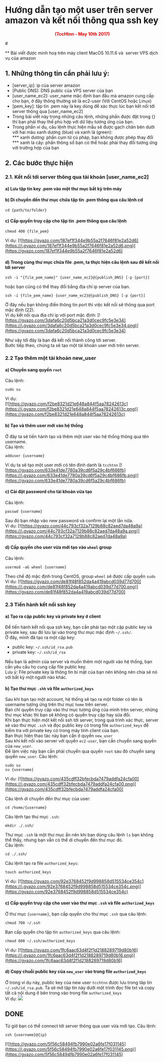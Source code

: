 # Hướng dẫn tạo một user trên server amazon và kết nối thông qua ssh key
 <p align="center" style="color:red;"> <b> (TccHtnn - May 10th 2017) </b> </p>
#   

** Bài viết được minh hoạ trên máy client MacOS 10.11.6 và  server VPS dịch vụ của amazon
## 1. Những thông tin cần phải lưu ý:
* [server_ip]: ip của server amazon
* [Public DNS]: DNS public của VPS server của bạn
* [user_name_ec2]: user_name mặc định ban đầu mà amazon cung cấp cho bạn, ở đây thông thường sẽ là ec2-user (Với CentOS hoặc Linux)
* [pem_key]: tập tin .pem này là key dùng để xác thực lúc bạn kết nối tới server thông qua [user_name_ec2]
* Trong bài viết này trong những câu lệnh, những phần được đặt trong {} thì bạn phải thay thế phù hợp với dữ liệu tương ứng của bạn.
* Trong phần ví dụ, câu lệnh thực hiện mẫu sẽ được gạch chân bên dưới với hai màu xanh dương (blue) và xanh lá (green): <br/>
*** xanh dương: phần cụm từ cú pháp, bạn không được phép thay đổi <br/>
*** xanh lá cây: phần thông số bạn có thể hoặc phải thay đổi tương ứng với trường hợp của bạn

## 2. Các bước thực hiện

### 2.1. Kết nối tới server thông qua tài khoản [user_name_ec2]
#### a) Lưu tập tin key .pem vào một thư mục bất kỳ trên máy
#### b) Di chuyển đến thư mục chứa tập tin .pem thông qua câu lệnh cd
```
cd {path/to/folder}
```
#### c) Cấp quyền truy cập cho tập tin .pem thông qua câu lệnh
```
chmod 400 {file_pem}
```
Ví dụ:
[![https://gyazo.com/187ef1f344e9b55a2f7646f81e2a52d6](https://i.gyazo.com/187ef1f344e9b55a2f7646f81e2a52d6.png)](https://gyazo.com/187ef1f344e9b55a2f7646f81e2a52d6)
#### d) Trong cùng thư mục chứa file .pem, ta thực hiện câu lệnh sau để kết nối tới server
```
ssh -i "{file_pem_name}" {user_name_ec2}@{publish_DNS} [-p {port}]
```
hoặc bạn cũng có thể thay đổi bằng địa chỉ ip server của bạn. 
```
ssh -i {file_pem_name} {user_name_ec2}@{publish_DNS} [-p {port}]
```
Ở đây nếu bạn không điền thông tin port thì việc kết nối sẽ thông qua port mặc định (22).  <br/>
Ví dụ kết nối qua địa chỉ ip với port mặc định:
[![https://gyazo.com/3dafa6c20d5bca21a3d0cec9fc5e3e34](https://i.gyazo.com/3dafa6c20d5bca21a3d0cec9fc5e3e34.png)](https://gyazo.com/3dafa6c20d5bca21a3d0cec9fc5e3e34)

Như vậy tới đây là bạn đã kết nối thành công tới server. <br/>
Bước tiếp theo, chúng ta sẽ tạo một tài khoản user mới trên server.

### 2.2 Tạo thêm một tài khoản new_user 
#### a) Chuyển sang quyền ```root``` <br/>
Câu lệnh:
```
sudo su
```
Ví dụ: <br/>
[![https://gyazo.com/f2be8321d21e648a844f5aa78242613c](https://i.gyazo.com/f2be8321d21e648a844f5aa78242613c.png)](https://gyazo.com/f2be8321d21e648a844f5aa78242613c)

#### b) Tạo và thêm user mới vào hệ thống
Ở đây ta sẽ tiến hành tạo và thêm một user vào hệ thống thông qua tên username. <br/>
Câu lệnh:
```
adduser {username}
```
Ví dụ ta sẽ tạo một user mới có tên định danh là ```tcchtnn```
[![https://gyazo.com/633e41de7780a39cd6f5a29c4bf686fb](https://i.gyazo.com/633e41de7780a39cd6f5a29c4bf686fb.png)](https://gyazo.com/633e41de7780a39cd6f5a29c4bf686fb)
#### c) Cài đặt password cho tài khoản vừa tạo
Câu lệnh: 
```
passwd {username}
``` 
Sau đó bạn nhập vào new password và confirm lại một lần nữa. <br/>
Ví dụ:
[![https://gyazo.com/44c793cf32a7129b88c82aed7da48a9a](https://i.gyazo.com/44c793cf32a7129b88c82aed7da48a9a.png)](https://gyazo.com/44c793cf32a7129b88c82aed7da48a9a)

#### d) Cấp quyền cho user vừa mới tạo vào ```wheel``` group
Câu lệnh:
```
usermod -aG wheel {username}
```
Theo chế độ mặc định trong CentOS, group ```wheel``` sẽ được cấp quyền ```sudo```
Ví dụ:
[![https://gyazo.com/de81f48f852da4a419abcd039d77d700](https://i.gyazo.com/de81f48f852da4a419abcd039d77d700.png)](https://gyazo.com/de81f48f852da4a419abcd039d77d700)

### 2.3 Tiến hành kết nối ssh key

#### a) Tạo ra cặp public key và private key ở client
Để tiến hành kết nối qua ssh key, bạn cần phải tạo một cặp public key và private key, sau đó lưu lại vào trong thư mục mặc định ```~/.ssh/```. <br/>
Ở đây, mình đã tạo ra một cặp key:
* public key: ```~/.ssh/id_rsa.pub```
* private key: ```~/.ssh/id_rsa``` <br/>

Nếu bạn là admin của server và muốn thêm một người vào hệ thống, bạn cần yêu cầu họ cung cấp file public key. <br/>
Lưu ý: File private key là thông tin bí mật của bạn nên không nên chia sẻ nó với bất kỳ một người nào khác.

#### b) Tạo thư mục ```.shh``` và file ```authorized_keys```
Sau khi bạn tạo một account, hệ thống sẽ tạo ra một folder có tên là username tương ứng trên thư mục ```home``` trên server. <br/>
Bạn chỉ quyền truy cập vào thư mục tương ứng của mình trên server, những thư mục khác thì bạn sẽ không có quyền truy cập hay sửa đổi. <br/>
Khi bạn thực hiện một kết nối ssh tới server, trong quá trình xác thực, server sẽ vào thư mục ```.ssh``` và đọc public key có trong file ```authorized_keys``` để kiểm tra với private key có trong máy tính client của bạn. <br/>
Bạn thực hiện thao tác này bạn cần ở quyền ```new_user```<br/>
Sau khi kết nối vào server với quyền ```ec2-user```, bạn cần chuyển sang quyền của ```new_user```. <br/>
Để làm việc này bạn cần phải chuyển qua quyền ```root``` sau đó chuyển sang quyền ```new_user```.
Câu lệnh:
```
sudo su
su {username}
```
Ví dụ:
[![https://gyazo.com/435cdff32bfecbda7479addfa24cfa00](https://i.gyazo.com/435cdff32bfecbda7479addfa24cfa00.png)](https://gyazo.com/435cdff32bfecbda7479addfa24cfa00)

Câu lệnh di chuyển đến thư mục của user:
```
cd /home/{username}
```
Câu lệnh tạo thư mục ```.ssh```:
```
mkdir ./.ssh/
```
Thư mục ```.ssh``` là một thư mục ẩn nên khi bạn dùng câu lệnh ```ls``` bạn không thể thấy, nhưng bạn vẫn có thể di chuyển đến thư mục đó. <br/>
Câu lệnh: 
```
cd ./.ssh/
```
Câu lệnh tạo ra file ```authorized_keys```:
```
touch authorized_keys
```
Ví dụ:
[![https://gyazo.com/92e3768452f9d998858d515534ce354c](https://i.gyazo.com/92e3768452f9d998858d515534ce354c.png)](https://gyazo.com/92e3768452f9d998858d515534ce354c)

#### c) Cấp quyền truy cập cho user vào thư mục ```.ssh``` và file ```authorized_keys```
Ở thư mục ```{username}```, bạn cấp quyền cho thư mục ```.ssh``` qua câu lệnh:
```
chmod 700 ~/.ssh
```
Bạn cấp quyền cho tập tin ```authorized_keys``` qua câu lệnh:
```
chmod 600 ~/.ssh/authorized_keys
```
Ví dụ:
[![https://gyazo.com/1fc6aac63d4f2f1d2188289719d80b16](https://i.gyazo.com/1fc6aac63d4f2f1d2188289719d80b16.png)](https://gyazo.com/1fc6aac63d4f2f1d2188289719d80b16)

#### d) Copy chuỗi public key của ```new_user``` vào trong file ```authorized_keys```
Ở trong ví dụ này, public key của new user ```tcchtnn``` được lưu trong tâp tin ```~/.ssh/id_rsa.pub```. Ta sẽ mở tập tin này dưới một trình đọc file txt và copy tất cả nội dung ở bên trong vào trong file ```authorized_keys``` <br/>
Ví dụ:
![](https://drive.google.com/uc?export=download&id=0B1TMTnucJTIPQ3NvUnRXWFRPZXc)

## DONE

Từ giờ bạn có thể connect tới server thông qua user vừa mới tạo.
Câu lệnh:
```
ssh {username}@{ip}
```
[![https://gyazo.com/5f56c58494fb7990e02a6fe17f031145](https://i.gyazo.com/5f56c58494fb7990e02a6fe17f031145.png)](https://gyazo.com/5f56c58494fb7990e02a6fe17f031145)
